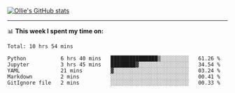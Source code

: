<!--
**icedpanda/icedpanda** is a ✨ _special_ ✨ repository because its `README.md` (this file) appears on your GitHub profile.

Here are some ideas to get you started:

- 🔭 I’m currently working on ...
- 🌱 I’m currently learning ...
- 👯 I’m looking to collaborate on ...
- 🤔 I’m looking for help with ...
- 💬 Ask me about ...
- 📫 How to reach me: ...
- 😄 Pronouns: ...
- ⚡ Fun fact: ...
-->
[![Ollie's GitHub stats](https://github-readme-stats.vercel.app/api?username=icedpanda&count_private=true&show_icons=true&hide=prs)](https://github.com/icedpanda)

---
📊 **This week I spent my time on:**
<!--START_SECTION:waka-->
```text
Total: 10 hrs 54 mins

Python           6 hrs 40 mins   ███████████████▒░░░░░░░░░   61.26 % 
Jupyter          3 hrs 45 mins   ████████▓░░░░░░░░░░░░░░░░   34.54 % 
YAML             21 mins         ▓░░░░░░░░░░░░░░░░░░░░░░░░   03.24 % 
Markdown         2 mins          ░░░░░░░░░░░░░░░░░░░░░░░░░   00.41 % 
GitIgnore file   2 mins          ░░░░░░░░░░░░░░░░░░░░░░░░░   00.33 % 
```
<!--END_SECTION:waka-->
